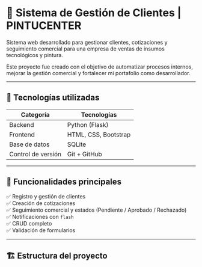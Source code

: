 # 🧾 Sistema de Gestión de Clientes | PINTUCENTER

Sistema web desarrollado para gestionar clientes, cotizaciones y seguimiento comercial para una empresa de ventas de insumos tecnológicos y pintura.

Este proyecto fue creado con el objetivo de automatizar procesos internos, mejorar la gestión comercial y fortalecer mi portafolio como desarrollador.

---

## 🚀 Tecnologías utilizadas

| Categoría       | Tecnologías |
|-----------------|------------|
| Backend         | Python (Flask) |
| Frontend        | HTML, CSS, Bootstrap |
| Base de datos   | SQLite |
| Control de versión | Git + GitHub |

---

## 📂 Funcionalidades principales

✅ Registro y gestión de clientes  
✅ Creación de cotizaciones  
✅ Seguimiento comercial y estados (Pendiente / Aprobado / Rechazado)  
✅ Notificaciones con `flash`  
✅ CRUD completo  
✅ Validación de formularios  

---

## 🏗️ Estructura del proyecto

